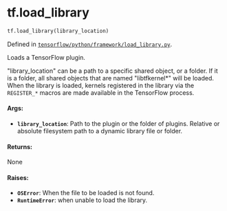 <div itemscope itemtype="http://developers.google.com/ReferenceObject">
<meta itemprop="name" content="tf.load_library" />
<meta itemprop="path" content="Stable" />
</div>

# tf.load_library

``` python
tf.load_library(library_location)
```



Defined in [`tensorflow/python/framework/load_library.py`](/code/stable/tensorflow/python/framework/load_library.py).

Loads a TensorFlow plugin.

"library_location" can be a path to a specific shared object, or a folder.
If it is a folder, all shared objects that are named "libtfkernel*" will be
loaded. When the library is loaded, kernels registered in the library via the
`REGISTER_*` macros are made available in the TensorFlow process.

#### Args:

* <b>`library_location`</b>: Path to the plugin or the folder of plugins.
    Relative or absolute filesystem path to a dynamic library file or folder.


#### Returns:

None


#### Raises:

* <b>`OSError`</b>: When the file to be loaded is not found.
* <b>`RuntimeError`</b>: when unable to load the library.